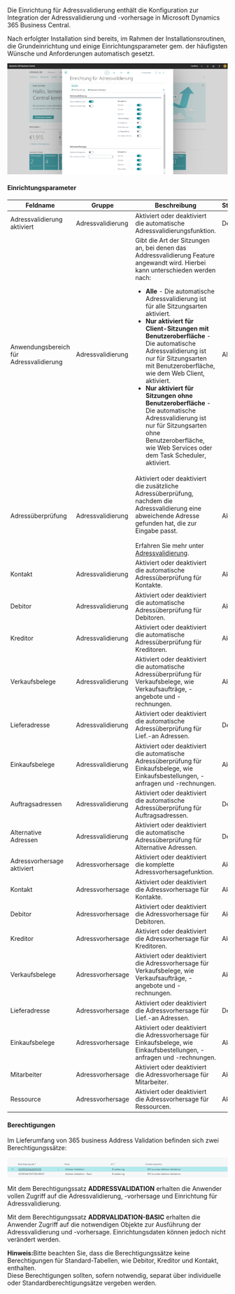 Die Einrichtung für Adressvalidierung enthält die Konfiguration zur Integration der Adressvalidierung und -vorhersage in Microsoft Dynamics 365 Business Central.

Nach erfolgter Installation sind bereits, im Rahmen der Installationsroutinen, die Grundeinrichtung und einige Einrichtungsparameter gem. der häufigsten Wünsche und Anforderungen automatisch gesetzt.

![Einrichtung für Adressvalidierung](/assets/images/365-business-address-validation/setup.de-DE.png)

#### Einrichtungsparameter

| Feldname | Gruppe | Beschreibung | Standardwert |
| --- | --- | --- | --- |
| Adressvalidierung aktiviert | Adressvalidierung | Aktiviert oder deaktiviert die automatische Adressvalidierungsfunktion. | Deaktiviert |
| Anwendungsbereich für Adressvalidierung | Adressvalidierung | Gibt die Art der Sitzungen an, bei denen das Addressvalidierung Feature angewandt wird. Hierbei kann unterschieden werden nach: <ul><li><strong>Alle</strong> - Die automatische Adressvalidierung ist für alle Sitzungsarten aktiviert.</li><li><strong>Nur aktiviert für Client-Sitzungen mit Benutzeroberfläche</strong> - Die automatische Adressvalidierung ist nur für Sitzungsarten mit Benutzeroberfläche, wie dem Web Client, aktiviert.</li><li><strong>Nur aktiviert für Sitzungen ohne Benutzeroberfläche</strong> - Die automatische Adressvalidierung ist nur für Sitzungsarten ohne Benutzeroberfläche, wie Web Services oder dem Task Scheduler, aktiviert.</li></ul> | Alle |
| Adressüberprüfung | Adressvalidierung | Aktiviert oder deaktiviert die zusätzliche Adressüberprüfung, nachdem die Adressvalidierung eine abweichende Adresse gefunden hat, die zur Eingabe passt.<br><br>Erfahren Sie mehr unter [Adressvalidierung](../address-validation/). | Aktiviert |
| Kontakt | Adressvalidierung | Aktiviert oder deaktiviert die automatische Adressüberprüfung für Kontakte. | Aktiviert |
| Debitor | Adressvalidierung | Aktiviert oder deaktiviert die automatische Adressüberprüfung für Debitoren. | Aktiviert |
| Kreditor | Adressvalidierung | Aktiviert oder deaktiviert die automatische Adressüberprüfung für Kreditoren. | Aktiviert |
| Verkaufsbelege | Adressvalidierung | Aktiviert oder deaktiviert die automatische Adressüberprüfung für Verkaufsbelege, wie Verkaufsaufträge, -angebote und -rechnungen. | Aktiviert |
| Lieferadresse | Adressvalidierung | Aktiviert oder deaktiviert die automatische Adressüberprüfung für Lief.-an Adressen. | Deaktiviert |
| Einkaufsbelege | Adressvalidierung | Aktiviert oder deaktiviert die automatische Adressüberprüfung für Einkaufsbelege, wie Einkaufsbestellungen, -anfragen und -rechnungen. | Aktiviert |
| Auftragsadressen | Adressvalidierung | Aktiviert oder deaktiviert die automatische Adressüberprüfung für Auftragsadressen. | Deaktiviert |
| Alternative Adressen | Adressvalidierung | Aktiviert oder deaktiviert die automatische Adressüberprüfung für Alternative Adressen. | Deaktiviert |
| Adressvorhersage aktiviert | Adressvorhersage | Aktiviert oder deaktiviert die komplette Adressvorhersagefunktion. | Aktiviert |
| Kontakt | Adressvorhersage | Aktiviert oder deaktiviert die Adressvorhersage für Kontakte. | Aktiviert |
| Debitor | Adressvorhersage | Aktiviert oder deaktiviert die Adressvorhersage für Debitoren. | Aktiviert |
| Kreditor | Adressvorhersage | Aktiviert oder deaktiviert die Adressvorhersage für Kreditoren. | Aktiviert |
| Verkaufsbelege | Adressvorhersage | Aktiviert oder deaktiviert die Adressvorhersage für Verkaufsbelege, wie Verkaufsaufträge, -angebote und -rechnungen. | Aktiviert |
| Lieferadresse | Adressvorhersage | Aktiviert oder deaktiviert die Adressvorhersage für Lief.-an Adressen. | Deaktiviert |
| Einkaufsbelege | Adressvorhersage | Aktiviert oder deaktiviert die Adressvorhersage für Einkaufsbelege, wie Einkaufsbestellungen, -anfragen und -rechnungen. | Aktiviert |
| Mitarbeiter | Adressvorhersage | Aktiviert oder deaktiviert die Adressvorhersage für Mitarbeiter. | Aktiviert |
| Ressource | Adressvorhersage | Aktiviert oder deaktiviert die Adressvorhersage für Ressourcen. | Aktiviert |

#### Berechtigungen

Im Lieferumfang von 365 business Address Validation befinden sich zwei Berechtigungssätze:

![Berechtigungssätze](/assets/images/365-business-address-validation/permissions.de-DE.png)

Mit dem Berechtigungssatz **ADDRESSVALIDATION** erhalten die Anwender vollen Zugriff auf die Adressvalidierung, -vorhersage und Einrichtung für Adressvalidierung.

Mit dem Berechtigungssatz **ADDRVALIDATION-BASIC** erhalten die Anwender Zugriff auf die notwendigen Objekte zur Ausführung der Adressvalidierung und -vorhersage. Einrichtungsdaten können jedoch nicht verändert werden.

<div class="alert alert-info">
    <i class="fa-solid fa-lightbulb"></i> <strong>Hinweis:</strong>Bitte beachten Sie, dass die Berechtigungssätze keine Berechtigungen für Standard-Tabellen, wie Debitor, Kreditor und Kontakt, enthalten.<br>Diese Berechtigungen sollten, sofern notwendig, separat über individuelle oder Standardberechtigungsätze vergeben werden.
</div>